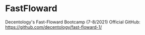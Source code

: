 # FastFloward
Decentology's Fast-Floward Bootcamp (7-8/2021)
Official GitHub: https://github.com/decentology/fast-floward-1/
